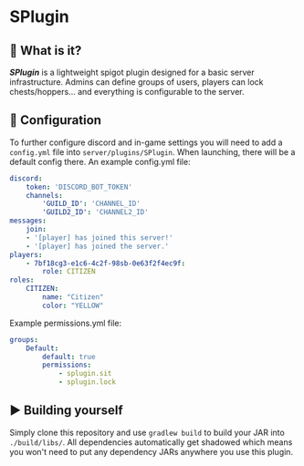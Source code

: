 # SPlugin

## 🤔 **What is it?**

**_SPlugin_** is a lightweight spigot plugin designed for a basic server infrastructure. 
Admins can define groups of users, players can lock chests/hoppers... and everything is configurable to the server.

## 🔧 Configuration

To further configure discord and in-game settings you will need to add a `config.yml` 
file into `server/plugins/SPlugin`. When launching, there will be a default config there.
An example config.yml file:
```yml
discord:
    token: 'DISCORD_BOT_TOKEN'
    channels:    
        'GUILD_ID': 'CHANNEL_ID'
        'GUILD2_ID': 'CHANNEL2_ID'
messages:
    join:
    - '[player] has joined this server!'
    - '[player] has joined the server.'
players:
    - 7bf18cg3-e1c6-4c2f-98sb-0e63f2f4ec9f:
        role: CITIZEN
roles:
    CITIZEN:
        name: "Citizen"
        color: "YELLOW"
```
Example permissions.yml file:
```yml
groups:
    Default:
        default: true
        permissions:
            - splugin.sit
            - splugin.lock
```

## ▶️ Building yourself

Simply clone this repository and use `gradlew build` to build your JAR into `./build/libs/`.
All dependencies automatically get shadowed which means you won't need to put any dependency JARs anywhere you use this plugin.